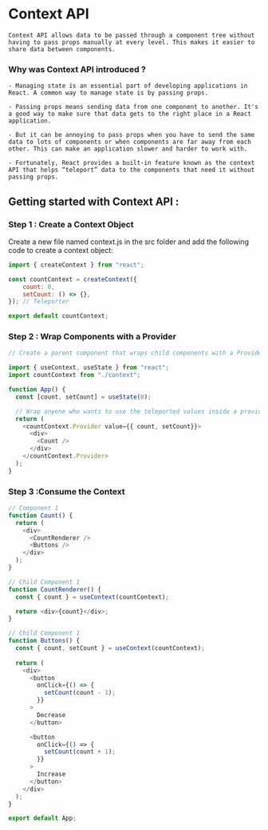 # Context API

    Context API allows data to be passed through a component tree without having to pass props manually at every level. This makes it easier to share data between components.

### Why was Context API introduced ?
    - Managing state is an essential part of developing applications in React. A common way to manage state is by passing props. 
    
    - Passing props means sending data from one component to another. It's a good way to make sure that data gets to the right place in a React application.

    - But it can be annoying to pass props when you have to send the same data to lots of components or when components are far away from each other. This can make an application slower and harder to work with.

    - Fortunately, React provides a built-in feature known as the context API that helps “teleport” data to the components that need it without passing props.

## Getting started with Context API :

### Step 1 : Create a Context Object
Create a new file named context.js in the src folder and add the following code to create a context object:
```javascript
import { createContext } from "react";

const countContext = createContext({
    count: 0, 
    setCount: () => {},
}); // Teleporter

export default countContext;
```

### Step 2 : Wrap Components with a Provider
```javascript
// Create a parent component that wraps child components with a Provider

import { useContext, useState } from "react";
import countContext from "./context";

function App() {
  const [count, setCount] = useState(0);

  // Wrap anyone who wants to use the teleported values inside a provider.
  return (
    <countContext.Provider value={{ count, setCount}}>
      <div>
        <Count />
      </div>
    </countContext.Provider>
  );
}
```

### Step 3 :Consume the Context
```javascript
// Component 1
function Count() {
  return (
    <div>
      <CountRenderer />
      <Buttons />
    </div>
  );
}

// Child Component 1 
function CountRenderer() {
  const { count } = useContext(countContext);

  return <div>{count}</div>;
}

// Child Component 1 
function Buttons() {
  const { count, setCount } = useContext(countContext);
  
  return (
    <div>
      <button
        onClick={() => {
          setCount(count - 1);
        }}
      >
        Decrease
      </button>

      <button
        onClick={() => {
          setCount(count + 1);
        }}
      >
        Increase
      </button>
    </div>
  );
}

export default App;
```